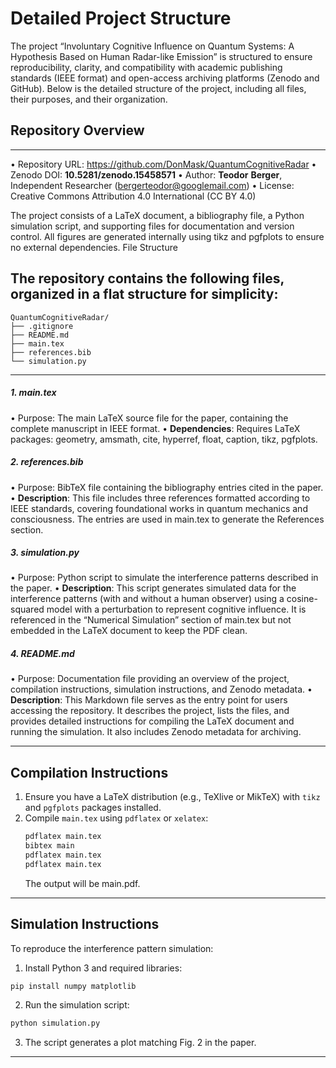 # Detailed Project Structure
The project “Involuntary Cognitive Influence on Quantum Systems: A Hypothesis Based on Human Radar-like Emission” is structured to ensure reproducibility, clarity, and compatibility with academic publishing standards (IEEE format) and open-access archiving platforms (Zenodo and GitHub). Below is the detailed structure of the project, including all files, their purposes, and their organization.

## Repository Overview
___
•  Repository URL: https://github.com/DonMask/QuantumCognitiveRadar
•  Zenodo DOI: **10.5281/zenodo.15458571**
•  Author: **Teodor** **Berger**, Independent Researcher (bergerteodor@googlemail.com)
•  License: Creative Commons Attribution 4.0 International (CC BY 4.0)

The project consists of a LaTeX document, a bibliography file, a Python simulation script, and supporting files for documentation and version control. All figures are generated internally using tikz and pgfplots to ensure no external dependencies.
File Structure

## The repository contains the following files, organized in a flat structure for simplicity:
```
QuantumCognitiveRadar/
├── .gitignore
├── README.md
├── main.tex
├── references.bib
└── simulation.py
```
___
##### 1. main.tex
   •  Purpose: The main LaTeX source file for the paper, containing the complete manuscript in IEEE format.
   •  **Dependencies**: Requires LaTeX packages: geometry, amsmath, cite, hyperref, float, caption, tikz, pgfplots.
##### 2. references.bib
   •  Purpose: BibTeX file containing the bibliography entries cited in the paper.
   •  **Description**: This file includes three references formatted according to IEEE standards, covering foundational works         in quantum mechanics and consciousness. The entries are used in main.tex to generate the References section.
##### 3. simulation.py
   •  Purpose: Python script to simulate the interference patterns described in the paper.
   •  **Description**: This script generates simulated data for the interference patterns (with and without a human observer)         using a cosine-squared model with a perturbation to represent cognitive influence. It is referenced in the “Numerical           Simulation” section of main.tex but not embedded in the LaTeX document to keep the PDF clean.
##### 4. README.md
   •  Purpose: Documentation file providing an overview of the project, compilation instructions, simulation instructions, and        Zenodo metadata.
   •  **Description**: This Markdown file serves as the entry point for users accessing the repository. It describes the              project, lists the files, and provides detailed instructions for compiling the LaTeX document and running the simulation.       It also includes Zenodo metadata for archiving.
___
## Compilation Instructions
1. Ensure you have a LaTeX distribution (e.g., TeXlive or MikTeX) with `tikz` and `pgfplots` packages installed.
2. Compile `main.tex` using `pdflatex` or `xelatex`:
   ```bash
   pdflatex main.tex
   bibtex main
   pdflatex main.tex
   pdflatex main.tex
   ```
   The output will be main.pdf.
___
## Simulation Instructions
To reproduce the interference pattern simulation:
1.  Install Python 3 and required libraries:
```bash
pip install numpy matplotlib
```
2.  Run the simulation script:
```bash
python simulation.py
```
3.  The script generates a plot matching Fig. 2 in the paper.
___
